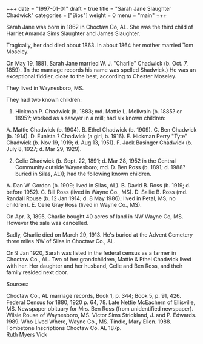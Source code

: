 +++
date = "1997-01-01"
draft = true
title = "Sarah Jane Slaughter Chadwick"
categories = ["Bios"]
weight = 0
menu =  "main"
+++

Sarah Jane was born in 1862 in Choctaw Co, AL.  She was the third child of Harriet Amanda Sims Slaughter and James Slaughter.

Tragically, her dad died about 1863.  In about 1864 her mother married Tom Moseley.

On May 19, 1881, Sarah Jane married W. J. "Charlie" Chadwick (b. Oct. 7, 1859).  (In the marriage records his name was spelled Shadwick.)  He was an exceptional fiddler, close to the best, according to Chester Moseley.

They lived in Waynesboro, MS.

They had two known children:

1. Hickman P. Chadwick (b. 1883; md. Mattie L. McIlwain (b. 1885? or 1895?; worked as a sawyer in a mill; had six known children: 

A. Mattie Chadwick (b. 1904).
B. Ethel Chadwick (b. 1909).
C. Ben Chadwick (b. 1914).
D. Eunista ? Chadwick (a girl, b. 1916).
E. Hickman Perry "Tyte" Chadwick (b. Nov 19, 1919; d. Aug 13, 1951). 
F. Jack Basinger Chadwick (b. July 8, 1927; d. Mar 29, 1929).

2. Celie Chadwick (b. Sept. 22, 1891; d. Mar 28, 1952 in the Central Community outside Waynesboro; md. D. Ben Ross (b. 1891; d. 1988? buried in Silas, AL)); had the following known children.

A. Dan W. Gordon (b. 1909; lived in Silas, AL).
B. David B. Ross (b. 1919; d. before 1952). 
C. Bill Ross (lived in Wayne Co., MS).
D. Sallie B. Ross (md. Randall Rouse (b. 12 Jan 1914; d. 8 May 1986); lived in Petal, MS; no children).
E. Celie Gray Ross (lived in Wayne Co., MS).

On Apr. 3, 1895, Charlie bought 40 acres of land in NW Wayne Co, MS.  However the sale was cancelled.

Sadly, Charlie died on March 29, 1913.  He's buried at the Advent Cemetery three miles NW of Silas in Choctaw Co., AL.  

On 9 Jan 1920, Sarah was listed in the federal census as a farmer  in Choctaw Co., AL.  Two of her grandchildren, Mattie & Ethel Chadwick lived with her.  Her daughter and her husband, Celie and Ben Ross, and their family resided next door.

Sources:

Choctaw Co., AL marriage records, Book 1, p. 344; Book 5, p. 91, 426.	
Federal Census for 1880, 1920 p. 64, 78.
Late Nettie McEachern of Ellisville, MS.
Newspaper obituary for Mrs. Ben Ross (from unidentified newspaper).
Wilsie Rouse of Waynesboro, MS.
Victor Sims
Strickland, J. and P. Edwards. 1989. Who Lived Where, Wayne Co., MS.
Tindle, Mary Ellen.  1988. Tombstone Inscriptions Choctaw Co. AL 187p.	
Ruth Myers Vick
